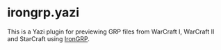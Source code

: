 # irongrp.yazi
This is a Yazi plugin for previewing GRP files from WarCraft I, WarCraft II and StarCraft
using [IronGRP](https://github.com/sjoblomj/irongrp).
